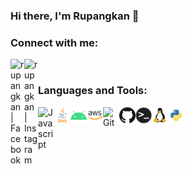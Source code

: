 ### Hi there, I'm Rupangkan 👋

### Connect with me:

[<img align="left" alt="rupangkan | Facebook" width="22px" src="https://raw.githubusercontent.com/jmnote/z-icons/master/svg/facebook.svg" />][facebook]
[<img align="left" alt="rupangkan | Instagram" width="22px" src="https://skillicons.dev/icons?i=instagram" />][instagram]

<br />

### Languages and Tools:

<img align="left" alt="Javascript" width="26px" src="https://raw.githubusercontent.com/jmnote/z-icons/master/svg/javascript.svg">

<img align="left" alt="Python" width="26px" src="https://raw.githubusercontent.com/github/explore/80688e429a7d4ef2fca1e82350fe8e3517d3494d/topics/java/java.png">

<img align="left" alt="Android" width="26px" src="https://raw.githubusercontent.com/github/explore/80688e429a7d4ef2fca1e82350fe8e3517d3494d/topics/android/android.png" />

<img align="left" alt="AWS" width="26px" src="https://raw.githubusercontent.com/github/explore/80688e429a7d4ef2fca1e82350fe8e3517d3494d/topics/aws/aws.png" />

<img align="left" alt="Git" width="26px" src="https://img.icons8.com/color/48/000000/git.png" />

<img align="left" alt="GitHub" width="26px" src="https://raw.githubusercontent.com/github/explore/78df643247d429f6cc873026c0622819ad797942/topics/github/github.png" />

<img align="left" alt="Terminal" width="26px" src="https://raw.githubusercontent.com/github/explore/d92924b1d925bb134e308bd29c9de6c302ed3beb/topics/terminal/terminal.png" />

<img align="left" alt="Linux" width="26px" src="https://raw.githubusercontent.com/github/explore/80688e429a7d4ef2fca1e82350fe8e3517d3494d/topics/linux/linux.png">

<img align="left" alt="Python" width="26px" src="https://raw.githubusercontent.com/github/explore/80688e429a7d4ef2fca1e82350fe8e3517d3494d/topics/python/python.png">

<br />



[facebook]: https://www.facebook.com/rupangkankalita
[instagram]: https://www.instagram.com/_rupangkan_/

<br />

<!-- <p align="left"> <a href="https://github.com/ryo-ma/github-profile-trophy"><img src="https://github-profile-trophy.vercel.app/?username=Rupangkan" alt="Rupangkan" /></a> </p> -->
<!-- 
<p><img align="left" src="https://github-readme-stats.vercel.app/api/top-langs?username=Rupangkan&show_icons=true&locale=en&layout=compact" alt="Rupangkan" /></p>

<p><img align="left" src="https://github-readme-stats.vercel.app/api?username=Rupangkan&show_icons=true&locale=en" alt="Rupangkan" /></p> -->



